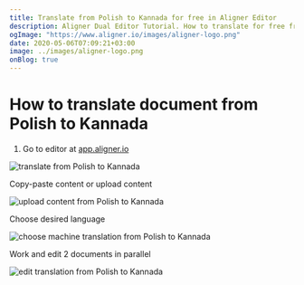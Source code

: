 ```yaml
---
title: Translate from Polish to Kannada for free in Aligner Editor
description: Aligner Dual Editor Tutorial. How to translate for free from Polish to Kannada. Aligner is multilingual document management platform. 
ogImage: "https://www.aligner.io/images/aligner-logo.png"
date: 2020-05-06T07:09:21+03:00
image: ../images/aligner-logo.png
onBlog: true
---
```


# How to translate document from Polish to Kannada

1. Go to editor at [app.aligner.io](https://app.aligner.io "Aligner App web page")

![translate from Polish to Kannada](../aligner-blank-editor.png "translate from Polish to Kannada")

Copy-paste content or upload content

![upload content from Polish to Kannada](../aligner-uploaded-document.png "upload content from Polish to Kannada")

Choose desired language

![choose machine translation from Polish to Kannada](../aligner-language-dropdown.png "choose machine translation from Polish to Kannada")

Work and edit 2 documents in parallel

![edit translation from Polish to Kannada](../aligner-double-sitded-editor.png "edit translation from Polish to Kannada")


